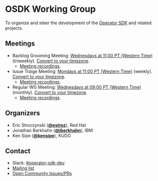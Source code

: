 <!---
This is an autogenerated file!

Please do not edit this file directly, but instead make changes to the
sigs.yaml file in the project root.

To understand how this file is generated, see https://git.k8s.io/community/generator/README.md
--->
# OSDK Working Group

To organize and steer the development of the [Operator SDK](https://github.com/operator-framework/operator-sdk) and related projects.

## Meetings
* Backlog Grooming Meeting: [Wednesdays at 11:00 PT (Western Time)](https://docs.google.com/document/d/1ujWb-rSJ4JWeHLVxK0WS5ZuSJgeESG42MDeYjSl9Q6U/edit) (triweekly). [Convert to your timezone](http://www.thetimezoneconverter.com/?t=11:00&tz=PT%20%28Western%20Time%29).
  * [Meeting recordings](https://www.youtube.com/playlist?list=PLEcO8aSeUjeXxkVh27ExScB_wEmhBLY7g).
* Issue Traige Meeting: [Mondays at 11:00 PT (Western Time)](https://github.com/operator-framework/operator-sdk/issues?q=is%3Aopen+is%3Aissue+no%3Amilestone+sort%3Acreated-asc) (weekly). [Convert to your timezone](http://www.thetimezoneconverter.com/?t=11:00&tz=PT%20%28Western%20Time%29).
  * [Meeting recordings](https://www.youtube.com/playlist?list=PLEcO8aSeUjeXxkVh27ExScB_wEmhBLY7g).
* Regular WG Meeting: [Wednesdays at 09:00 PT (Western Time)](https://docs.google.com/document/d/1ujWb-rSJ4JWeHLVxK0WS5ZuSJgeESG42MDeYjSl9Q6U/edit) (monthly). [Convert to your timezone](http://www.thetimezoneconverter.com/?t=09:00&tz=PT%20%28Western%20Time%29).
  * [Meeting recordings](https://www.youtube.com/playlist?list=PLEcO8aSeUjeXHH9ZVSJzx4wJBgkN9BhVP).

## Organizers

* Eric Stroczynski (**[@estroz](https://github.com/estroz)**), Red Hat
* Jonathan Berkhahn (**[@jberkhahn](https://github.com/jberkhahn)**), IBM
* Ken Sipe (**[@kensipe](https://github.com/kensipe)**), KUDO

## Contact
- Slack: [#operator-sdk-dev](https://kubernetes.slack.com/messages/operator-sdk-dev)
- [Mailing list](https://groups.google.com/forum/#!forum/operator-framework)
- [Open Community Issues/PRs](https://github.com/kubernetes/community/labels/wg%2Fosdk)
<!-- BEGIN CUSTOM CONTENT -->

<!-- END CUSTOM CONTENT -->
